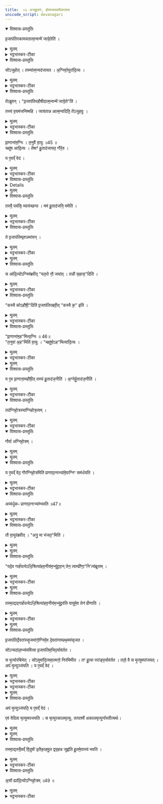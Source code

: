 ```yaml
---
title:  ०६ अभ्युद्द्रवणं, होमाभावप्रतीकारश्च 
unicode_script: devanagari
---
```




<details open><summary>विश्वास-प्रस्तुतिः</summary>

प्र॒जाप॑तिरकामयतात्म॒न्वन्मे॑ जाये॒तेति॑ ।
</details>

<details><summary>मूलम्</summary>

प्र॒जाप॑तिरकामयतात्म॒न्वन्मे॑ जाये॒तेति॑ ।
</details>

<details><summary>भट्टभास्कर-टीका</summary>

1 प्रजापतिरित्यादि ॥ सामर्थ्यविशेषवत्त्वमात्मवत्त्वं आत्मवद्विशिष्टं द्रव्यं ममोत्पद्यताम् । 'अनो नुट्', 'ह्रस्वनुड्भ्यां मतुप्' इति मतुबुदात्तत्वम् । केचिदाहुः आत्मवत् यादृशोऽहं ईदृशो मे जायेतेति । तदानीं नलोपाभावश्छान्दसः ।
</details>

<details open><summary>विश्वास-प्रस्तुतिः</summary>

सो॑ऽजुहोत् ।
तस्मा॑त्म॒न्वद॑जायत ।
अ॒ग्निर्वा॒युरा॑दि॒त्यः ।
</details>

<details><summary>मूलम्</summary>

सो॑ऽजुहोत् ।
तस्मा॑त्म॒न्वद॑जायत ।
अ॒ग्निर्वा॒युरा॑दि॒त्यः ।
</details>

<details><summary>भट्टभास्कर-टीका</summary>

सोऽजुहोदित्यादि गतम् ।
</details>

<details open><summary>विश्वास-प्रस्तुतिः</summary>

ते॑ऽब्रुवन् ।
"प्र॒जाप॑तिरहौषीदात्म॒न्वन्मे॑ जाये॒ते"ति॑ ।

तस्य॑ व॒यम॑जनिष्महि ।
जाय॑तान्न आत्म॒न्वदिति॒ ते॑ऽजुहवुः ।
</details>

<details><summary>मूलम्</summary>

ते॑ऽब्रुवन् ।
"प्र॒जाप॑तिरहौषीदात्म॒न्वन्मे॑ जाये॒ते"ति॑ ।

तस्य॑ व॒यम॑जनिष्महि ।
जाय॑तान्न आत्म॒न्वदिति॒ ते॑ऽजुहवुः ।
</details>

<details><summary>भट्टभास्कर-टीका</summary>

तेऽब्रुवन्नित्यादि । प्रजापतेर्वयमिव अस्माकमात्मन्वत् जायतामित्युक्त्वा अजुहवुः ।
</details>

<details open><summary>विश्वास-प्रस्तुतिः</summary>

प्रा॒णाना॑म॒ग्निः ।
त॒नुवै॑ वा॒युः ॥45 ॥  
चक्षु॑ष आदि॒त्यः ।
तेषाꣳ॑ हु॒ताद॑जायत॒ गौरे॒व ।

य ए॒वव्ँ वेद॑ ।
</details>

<details><summary>मूलम्</summary>

प्रा॒णाना॑म॒ग्निः ।
त॒नुवै॑ वा॒युः ॥45 ॥  
चक्षु॑ष आदि॒त्यः ।
तेषाꣳ॑ हु॒ताद॑जायत॒ गौरे॒व ।

य ए॒वव्ँ वेद॑ ।
</details>

<details><summary>भट्टभास्कर-टीका</summary>

प्राणानां प्राणेभ्योऽग्निर्जुहोति, तनुवै तन्वे विलक्षणायै वायुः चक्षुष आदित्यः ।
</details>

<details open><summary>विश्वास-प्रस्तुतिः</summary>


<details>
</details>

<details><summary>मूलम्</summary>


<details>
</details>

<summary>भट्टभास्कर-टीका</summary>

सर्वे इदं मे भूयादिदं ममेति । तेषां सर्वेषामपि हुताद्धोमादेकैव गौरजायत ।
</details>

<details open><summary>विश्वास-प्रस्तुतिः</summary>

तस्यै॒ पय॑सि॒ व्याय॑च्छन्त ।
मम॑ हु॒ताद॑जनि॒ ममेति॑ ।
</details>

<details><summary>मूलम्</summary>

तस्यै॒ पय॑सि॒ व्याय॑च्छन्त ।
मम॑ हु॒ताद॑जनि॒ ममेति॑ ।
</details>

<details><summary>भट्टभास्कर-टीका</summary>

तस्याः पयसि पयोनिमित्तमग्न्यादयो व्यायच्छन्त विप्रतिपन्ना अभवन् मम हुतादजनि ममेति सर्वेऽवदन् । वीप्सार्थाऽऽवृत्तिः ।
</details>

<details open><summary>विश्वास-प्रस्तुतिः</summary>

ते प्र॒जाप॑तिम्प्र॒श्ञमा॑यन् ।
</details>

<details><summary>मूलम्</summary>

ते प्र॒जाप॑तिम्प्र॒श्ञमा॑यन् ।
</details>

<details><summary>भट्टभास्कर-टीका</summary>

अथ ते प्रजापतिं प्रश्नं प्रष्टव्यं कृत्वा आगच्छन् ।
</details>


<details><summary>मूलम्</summary>

स आ॑दि॒त्यो॑ऽग्निम॑ब्रवीत् ।
य॒त॒रो नौ॒ जया॑त् ।
तन्नौ॑ स॒हास॒दिति॑ ।
</details>

<details open><summary>विश्वास-प्रस्तुतिः</summary>

स आ॑दि॒त्यो॑ऽग्निम॑ब्रवीद् "यत॒रो नौ॒ जया॑त् ।
तन्नौ॑ स॒हास॒"दिति॑ ।
</details>

<details><summary>मूलम्</summary>

स आ॑दि॒त्यो॑ऽग्निम॑ब्रवीद् "यत॒रो नौ॒ जया॑त् ।
तन्नौ॑ स॒हास॒"दिति॑ ।
</details>

<details><summary>भट्टभास्कर-टीका</summary>

अत्रान्तरे आदित्योऽग्निमब्रवीत् नौ आवयोर्मध्ये कश्चिज्जयेत् तत्तदीयमावयोः सहासत् साधारणमस्तु । अस्तेर्लेटि आडागमः ।
</details>

<details open><summary>विश्वास-प्रस्तुतिः</summary>

"कस्यै कोऽहौ॑षी॒"दिति॑ प्र॒जाप॑तिरब्रवी॒त् "कस्यै क॒" इति॑ ।
</details>

<details><summary>मूलम्</summary>

"कस्यै कोऽहौ॑षी॒"दिति॑ प्र॒जाप॑तिरब्रवी॒त् "कस्यै क॒" इति॑ ।
</details>

<details><summary>भट्टभास्कर-टीका</summary>

अथ प्रजापतिरब्रवीत् - युष्माकं मध्ये एकः कस्य फलसिद्धये अहौषीत्? एवमेक एकः कस्य कस्याहौषीत्? प्रत्येकं ब्रूतेति यावत् । 'एकान्याभ्यां' इत्याख्यातस्य निघाताभावः । एकशब्द आद्युदात्तः । 'एकादेश उदात्तेनोदात्तः' इत्येकार उदात्तः ।
</details>

<details open><summary>विश्वास-प्रस्तुतिः</summary>

"प्रा॒णाना॑म॒ह"मित्य॒ग्निः ॥ 46॥  
"त॒नुवा॑ अ॒ह"मिति॑ वा॒युः ।
"चक्षु॑षो॒ऽह"मित्या॑दि॒त्यः ।
</details>

<details><summary>मूलम्</summary>

"प्रा॒णाना॑म॒ह"मित्य॒ग्निः ॥ 46॥  
"त॒नुवा॑ अ॒ह"मिति॑ वा॒युः ।
"चक्षु॑षो॒ऽह"मित्या॑दि॒त्यः ।
</details>

<details><summary>भट्टभास्कर-टीका</summary>

अथाग्निरब्रवीत् - प्राणानामहमहौषं, तन्वा अहमिति वायुः, चक्षुष इत्यादित्यः ।
</details>


<details><summary>मूलम्</summary>

य ए॒व प्रा॒णाना॒महौ॑षीत् ।
तस्य॑ हु॒ताद॑ज॒नीति॑ ।
</details>

<details open><summary>विश्वास-प्रस्तुतिः</summary>

य ए॒व प्रा॒णाना॒महौ॑षी॒त् तस्य॑ हु॒ताद॑ज॒नीति॑ ।
अ॒ग्नेर्हु॒ताद॑ज॒नीति॑ ।
</details>

<details><summary>मूलम्</summary>

य ए॒व प्रा॒णाना॒महौ॑षी॒त् तस्य॑ हु॒ताद॑ज॒नीति॑ ।
अ॒ग्नेर्हु॒ताद॑ज॒नीति॑ ।
</details>

<details><summary>भट्टभास्कर-टीका</summary>

अथ प्रजापतिरजवीत् - य एव प्राणानामहोषीत् तस्यैव हुतादियमजनीति युक्तं, प्राणमूलत्वात्सर्वस्य जीवनस्य । तस्मादग्नेर्हुतादजनीत्युक्तं भवतीत्यर्थः ।
</details>

<details open><summary>विश्वास-प्रस्तुतिः</summary>

तद॑ग्निहो॒त्रस्या॑ग्निहोत्र॒त्वम् ।
</details>

<details><summary>मूलम्</summary>

तद॑ग्निहो॒त्रस्या॑ग्निहोत्र॒त्वम् ।
</details>

<details><summary>भट्टभास्कर-टीका</summary>

तस्मादग्निहोत्रं गौरग्नेरेव, अग्नेर्होमोत्पन्नत्वात् ।
</details>

<details open><summary>विश्वास-प्रस्तुतिः</summary>

गौर्वा अ॑ग्निहो॒त्रम् ।
</details>

<details><summary>मूलम्</summary>

गौर्वा अ॑ग्निहो॒त्रम् ।
</details>


<details><summary>मूलम्</summary>

य ए॒वव्ँ वेद॒ गौर॑ग्निहो॒त्रमिति॑ ।
प्रा॒णा॒पा॒नाभ्या॑मे॒वाग्निꣳ सम॑र्धयति ।
</details>

<details open><summary>विश्वास-प्रस्तुतिः</summary>

य ए॒वव्ँ वेद॒ गौर॑ग्निहो॒त्रमिति॑ प्राणापा॒नाभ्या॑मे॒वाग्निꣳ सम॑र्धयति ।
</details>

<details><summary>मूलम्</summary>

य ए॒वव्ँ वेद॒ गौर॑ग्निहो॒त्रमिति॑ प्राणापा॒नाभ्या॑मे॒वाग्निꣳ सम॑र्धयति ।
</details>

<details><summary>भट्टभास्कर-टीका</summary>

एवं गोरग्रिहोत्रत्वं यो वेद स आत्मनः प्राणापानाभ्यामग्निं समर्धयति । ततोऽयं प्राणापानाभ्यां व्यृद्धो न भवति।
</details>

<details open><summary>विश्वास-प्रस्तुतिः</summary>

अव्य॑र्धुकᳶ प्राणापा॒नाभ्या॑म्भवति ॥47॥  
</details>

<details><summary>मूलम्</summary>

अव्य॑र्धुकᳶ प्राणापा॒नाभ्या॑म्भवति ॥47॥  
</details>

<details><summary>भट्टभास्कर-टीका</summary>

वृद्धिशीलोऽव्यर्धुकः । छान्दस उकङ् ।
</details>

<details open><summary>विश्वास-प्रस्तुतिः</summary>

तौ वा॒युर॑ब्रवीत् ।
"अनु॒ मा भ॑जत॒"मिति॑ ।
</details>

<details><summary>मूलम्</summary>

तौ वा॒युर॑ब्रवीत् ।
"अनु॒ मा भ॑जत॒"मिति॑ ।
</details>


<details><summary>मूलम्</summary>

यदे॒व गार्ह॑पत्येऽधि॒श्रित्या॑हव॒नीय॑म॒भ्यु॑द्द्रवा॑न् ।
तेन॒ त्वाम्प्री॑णा॒नित्य॑ब्रूताम् ।
</details>

<details open><summary>विश्वास-प्रस्तुतिः</summary>

"यदे॒व गार्ह॑पत्येऽधि॒श्रित्या॑हव॒नीय॑म॒भ्यु॑द्द्रवा॒न् तेन॒ त्वाम्प्री॑णा॒"नि'त्य॑ब्रूताम् ।
</details>

<details><summary>मूलम्</summary>

"यदे॒व गार्ह॑पत्येऽधि॒श्रित्या॑हव॒नीय॑म॒भ्यु॑द्द्रवा॒न् तेन॒ त्वाम्प्री॑णा॒"नि'त्य॑ब्रूताम् ।
</details>

<details><summary>भट्टभास्कर-टीका</summary>

2 अथाग्न्यादित्यौ वायुमब्रूतां - यद्गार्हपत्ये होमद्रव्यमधिश्रित्य आहवनीयमभ्युद्द्रवान् अभिवाञ्छन्ति तेन त्वां प्रीणयति । लेट्याडागमः ।
</details>


<details><summary>मूलम्</summary>

तस्मा॒द्यद्गार्ह॑पत्येऽधि॒श्रित्या॑हव॒नीय॑म॒भ्यु॑द्द्रव॑ति ।
वा॒युमे॒व तेन॑ प्रीणाति ।
</details>

<details open><summary>विश्वास-प्रस्तुतिः</summary>

तस्मा॒द्यद्गार्ह॑पत्येऽधि॒श्रित्या॑हव॒नीय॑म॒भ्यु॑द्द्रव॑ति वायुमे॒व तेन॑ प्रीणाति ।
</details>

<details><summary>मूलम्</summary>

तस्मा॒द्यद्गार्ह॑पत्येऽधि॒श्रित्या॑हव॒नीय॑म॒भ्यु॑द्द्रव॑ति वायुमे॒व तेन॑ प्रीणाति ।
</details>

<details><summary>भट्टभास्कर-टीका</summary>

तस्मादित्यादि गतम् ।
</details>


<details><summary>मूलम्</summary>

प्र॒जाप॑तिर्दे॒वता॑स्सृ॒जमा॑नः ।
अ॒ग्निमे॒व दे॒वता॑नाम्प्रथ॒मम॑सृजत ।
सो॑ऽन्यदा॑ल॒म्भ्य॑मवि॑त्वा ॥48॥  
प्र॒जाप॑तिम॒भिप॒र्याव॑र्तत ।
स मृ॒त्योर॑बिभेत् ।
सो॑ऽमुमा॑दि॒त्यमा॒त्मनो॒ निर॑मिमीत ।
तꣳ हु॒त्वा परा॑ङ्प॒र्याव॑र्तत ।
ततो॒ वै स मृ॒त्युमपा॑जयत् ।
अप॑ मृ॒त्युञ्ज॑यति ।
य ए॒वव्ँ वेद॑ ।
</details>

<details open><summary>विश्वास-प्रस्तुतिः</summary>

प्र॒जाप॑तिर्दे॒वता॑स्सृ॒जमा॑नो॒ग्निमे॒व दे॒वता॑नाम्प्रथ॒मम॑सृजत ।

सो॑ऽन्यदा॑ल॒म्भ्य॑मवि॑त्वा प्र॒जाप॑तिम॒भिप॒र्याव॑र्तत ।

स मृ॒त्योर॑बिभेत् ।
सो॑ऽमुमा॑दि॒त्यमा॒त्मनो॒ निर॑मिमीत ।
तꣳ हु॒त्वा परा॑ङ्प॒र्याव॑र्तत ।
ततो॒ वै स मृ॒त्युमपा॑जयत् ।
अप॑ मृ॒त्युञ्ज॑यति ।
य ए॒वव्ँ वेद॑ ।
</details>

<details><summary>मूलम्</summary>

प्र॒जाप॑तिर्दे॒वता॑स्सृ॒जमा॑नो॒ग्निमे॒व दे॒वता॑नाम्प्रथ॒मम॑सृजत ।

सो॑ऽन्यदा॑ल॒म्भ्य॑मवि॑त्वा प्र॒जाप॑तिम॒भिप॒र्याव॑र्तत ।

स मृ॒त्योर॑बिभेत् ।
सो॑ऽमुमा॑दि॒त्यमा॒त्मनो॒ निर॑मिमीत ।
तꣳ हु॒त्वा परा॑ङ्प॒र्याव॑र्तत ।
ततो॒ वै स मृ॒त्युमपा॑जयत् ।
अप॑ मृ॒त्युञ्ज॑यति ।
य ए॒वव्ँ वेद॑ ।
</details>

<details><summary>भट्टभास्कर-टीका</summary>

3 प्रजापतिरित्यादि ॥ प्रथमसृष्टोऽग्रि: प्रजापतिव्यतिरिक्तं आलम्भ्यं भक्ष्यं अवित्त्वा अलब्ध्वा प्रजापतिमेवात्तुं प्रजापतिमाभिमुख्येन पर्यावर्तत । लभेः 'पोरदुपधात्' इति यत् । 'आङो यि' इति नुम् ।
</details>

<details><summary>भट्टभास्कर-टीका</summary>

अथ प्रजापतिः मृत्योः अग्निदाहजन्मनो भीतः आदित्यमात्मन उत्पाद्य तमग्नये आगच्छते हुत्वा भक्ष्यत्वेन दत्वा तस्मादग्नेः पराङ् अपमृत्युनिवृत्तये पर्यावर्तत तस्मादपागच्छत्, ततो मृत्युमुपाजयत् प्रजापतिः ।
</details>


<details><summary>मूलम्</summary>

अप॑ मृ॒त्युञ्ज॑यति ।
य ए॒वव्ँ वेद॑ ।
</details>

<details open><summary>विश्वास-प्रस्तुतिः</summary>

अप॑ मृ॒त्युञ्ज॑यति॒ य ए॒वव्ँ वेद॑ ।

एवं वेदिता मृत्युमपजयति । स मृत्युरकालमृत्युः, तत्पार्श्वे अकालमृत्युर्नास्तीत्यर्थः।
</details>

<details><summary>मूलम्</summary>

अप॑ मृ॒त्युञ्ज॑यति॒ य ए॒वव्ँ वेद॑ ।

एवं वेदिता मृत्युमपजयति । स मृत्युरकालमृत्युः, तत्पार्श्वे अकालमृत्युर्नास्तीत्यर्थः।
</details>


<details><summary>मूलम्</summary>

तस्मा॒द्यस्यै॒वव्ँ वि॒दुषः॑ ।
उ॒तैका॒हमु॒त द्व्य॒हन्न जुह्व॑ति ।
हु॒तमे॒वास्य॑ भवति ।
अ॒सौ ह्या॑दि॒त्यो॑ऽग्निहो॒त्रम् ॥49
</details>

<details open><summary>विश्वास-प्रस्तुतिः</summary>

तस्मा॒द्यस्यै॒वव्ँ वि॒दुषो॑ उ॒तैका॒हमु॒त द्व्य॒हन्न जुह्व॑ति हु॒तमे॒वास्य॑ भवति ।
</details>

<details><summary>मूलम्</summary>

तस्मा॒द्यस्यै॒वव्ँ वि॒दुषो॑ उ॒तैका॒हमु॒त द्व्य॒हन्न जुह्व॑ति हु॒तमे॒वास्य॑ भवति ।
</details>

<details><summary>भट्टभास्कर-टीका</summary>

तस्मादित्यादि । एवमादित्योऽग्निहोत्रद्वव्यं प्रजापतेरासीदिति यो वेद, उत अप्येकाहं न जुह्वति अस्य तदपि हुतमेव भवति, अविच्छेदेन हुतं भवति ।
</details>

<details open><summary>विश्वास-प्रस्तुतिः</summary>

अ॒सौ ह्या॑दि॒त्यो॑ऽग्निहो॒त्रम् ॥49 ॥  
</details>

<details><summary>मूलम्</summary>

अ॒सौ ह्या॑दि॒त्यो॑ऽग्निहो॒त्रम् ॥49 ॥  
</details>

<details><summary>भट्टभास्कर-टीका</summary>

असौ खल्वादित्योऽग्निहोत्रद्रव्यं, स च सायं नित्यमग्निमनुप्रविशति

इति तैत्तिरीयब्राह्मणे द्वितीयाष्टके प्रथमप्रपाठके षष्ठोऽऽनुवाकः ॥  

</details>

